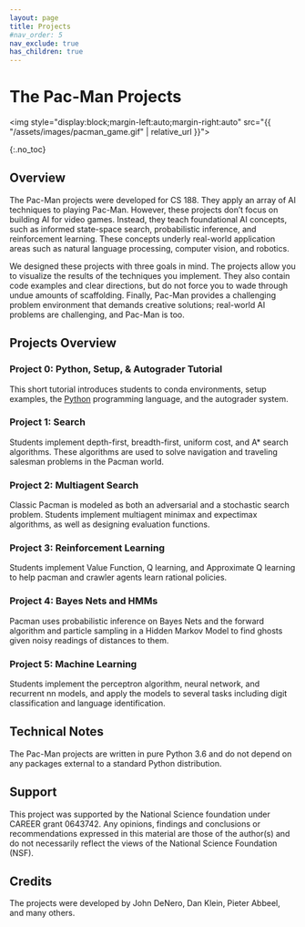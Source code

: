 ```yaml
---
layout: page
title: Projects
#nav_order: 5
nav_exclude: true
has_children: true
---
```


# The Pac-Man Projects

<img style="display:block;margin-left:auto;margin-right:auto" src="{{ "/assets/images/pacman_game.gif" | relative_url }}">

{:.no_toc}

## Overview

The Pac-Man projects were developed for CS 188. They apply an array of AI techniques to playing Pac-Man. However, these projects don’t focus on building AI for video games. Instead, they teach foundational AI concepts, such as informed state-space search, probabilistic inference, and reinforcement learning. These concepts underly real-world application areas such as natural language processing, computer vision, and robotics.

We designed these projects with three goals in mind. The projects allow you to visualize the results of the techniques you implement. They also contain code examples and clear directions, but do not force you to wade through undue amounts of scaffolding. Finally, Pac-Man provides a challenging problem environment that demands creative solutions; real-world AI problems are challenging, and Pac-Man is too.

## Projects Overview

### Project 0: Python, Setup, & Autograder Tutorial

This short tutorial introduces students to conda environments, setup examples, the [Python](http://www.python.org/) programming language, and the autograder system.

### Project 1: Search

Students implement depth-first, breadth-first, uniform cost, and A* search algorithms. These algorithms are used to solve navigation and traveling salesman problems in the Pacman world.

### Project 2: Multiagent Search

Classic Pacman is modeled as both an adversarial and a stochastic search problem. Students implement multiagent minimax and expectimax algorithms, as well as designing evaluation functions.

### Project 3: Reinforcement Learning

Students implement Value Function, Q learning, and Approximate Q learning to help pacman and crawler agents learn rational policies.

### Project 4: Bayes Nets and HMMs

Pacman uses probabilistic inference on Bayes Nets and the forward algorithm and particle sampling in a Hidden Markov Model to find ghosts given noisy readings of distances to them.

### Project 5: Machine Learning

Students implement the perceptron algorithm, neural network, and recurrent nn models, and apply the models to several tasks including digit classification and language identification.

## Technical Notes

The Pac-Man projects are written in pure Python 3.6 and do not depend on any packages external to a standard Python distribution.

## Support

This project was supported by the National Science foundation under CAREER grant 0643742. Any opinions, findings and conclusions or recommendations expressed in this material are those of the author(s) and do not necessarily reflect the views of the National Science Foundation (NSF).

## Credits

The projects were developed by John DeNero, Dan Klein, Pieter Abbeel, and many others.